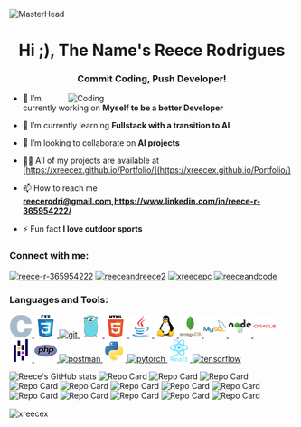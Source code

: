 ![MasterHead](https://as1.ftcdn.net/v2/jpg/08/24/73/28/1000_F_824732858_rlzizS0NVgYstHz1iBdf9xQhgIx2QOB3.jpg)

<h1 align="center">Hi ;), The Name's Reece Rodrigues</h1>
<h3 align="center">Commit Coding, Push Developer!</h3>
<img align="right" alt="Coding" width="400" src="https://user-images.githubusercontent.com/74038190/225813708-98b745f2-7d22-48cf-9150-083f1b00d6c9.gif">

- 🔭 I’m currently working on **Myself to be a better Developer**

- 🌱 I’m currently learning **Fullstack with a transition to AI**

- 👯 I’m looking to collaborate on **AI projects**

- 👨‍💻 All of my projects are available at [https://xreecex.github.io/Portfolio/](https://xreecex.github.io/Portfolio/)

- 📫 How to reach me **reecerodri@gmail.com,https://www.linkedin.com/in/reece-r-365954222/**

- ⚡ Fun fact **I love outdoor sports**

<h3 align="left">Connect with me:</h3>
<p align="left">
<a href="https://linkedin.com/in/reece-r-365954222" target="blank"><img align="center" src="https://raw.githubusercontent.com/rahuldkjain/github-profile-readme-generator/master/src/images/icons/Social/linked-in-alt.svg" alt="reece-r-365954222" height="30" width="40" /></a>
<a href="https://www.hackerrank.com/reeceandreece2" target="blank"><img align="center" src="https://raw.githubusercontent.com/rahuldkjain/github-profile-readme-generator/master/src/images/icons/Social/hackerrank.svg" alt="reeceandreece2" height="30" width="40" /></a>
<a href="https://www.leetcode.com/xreecepc" target="blank"><img align="center" src="https://raw.githubusercontent.com/rahuldkjain/github-profile-readme-generator/master/src/images/icons/Social/leet-code.svg" alt="xreecepc" height="30" width="40" /></a>
<a href="https://auth.geeksforgeeks.org/user/reeceandcode" target="blank"><img align="center" src="https://raw.githubusercontent.com/rahuldkjain/github-profile-readme-generator/master/src/images/icons/Social/geeks-for-geeks.svg" alt="reeceandcode" height="30" width="40" /></a>
</p>

<h3 align="left">Languages and Tools:</h3>
<p align="left"> <a href="https://www.cprogramming.com/" target="_blank" rel="noreferrer"> <img src="https://raw.githubusercontent.com/devicons/devicon/master/icons/c/c-original.svg" alt="c" width="40" height="40"/> </a> <a href="https://www.w3schools.com/css/" target="_blank" rel="noreferrer"> <img src="https://raw.githubusercontent.com/devicons/devicon/master/icons/css3/css3-original-wordmark.svg" alt="css3" width="40" height="40"/> </a> <a href="https://git-scm.com/" target="_blank" rel="noreferrer"> <img src="https://www.vectorlogo.zone/logos/git-scm/git-scm-icon.svg" alt="git" width="40" height="40"/> </a> <a href="https://golang.org" target="_blank" rel="noreferrer"> <img src="https://raw.githubusercontent.com/devicons/devicon/master/icons/go/go-original.svg" alt="go" width="40" height="40"/> </a> <a href="https://www.w3.org/html/" target="_blank" rel="noreferrer"> <img src="https://raw.githubusercontent.com/devicons/devicon/master/icons/html5/html5-original-wordmark.svg" alt="html5" width="40" height="40"/> </a> <a href="https://www.java.com" target="_blank" rel="noreferrer"> <img src="https://raw.githubusercontent.com/devicons/devicon/master/icons/java/java-original.svg" alt="java" width="40" height="40"/> </a> <a href="https://www.linux.org/" target="_blank" rel="noreferrer"> <img src="https://raw.githubusercontent.com/devicons/devicon/master/icons/linux/linux-original.svg" alt="linux" width="40" height="40"/> </a> <a href="https://www.mongodb.com/" target="_blank" rel="noreferrer"> <img src="https://raw.githubusercontent.com/devicons/devicon/master/icons/mongodb/mongodb-original-wordmark.svg" alt="mongodb" width="40" height="40"/> </a> <a href="https://www.mysql.com/" target="_blank" rel="noreferrer"> <img src="https://raw.githubusercontent.com/devicons/devicon/master/icons/mysql/mysql-original-wordmark.svg" alt="mysql" width="40" height="40"/> </a> <a href="https://nodejs.org" target="_blank" rel="noreferrer"> <img src="https://raw.githubusercontent.com/devicons/devicon/master/icons/nodejs/nodejs-original-wordmark.svg" alt="nodejs" width="40" height="40"/> </a> <a href="https://www.oracle.com/" target="_blank" rel="noreferrer"> <img src="https://raw.githubusercontent.com/devicons/devicon/master/icons/oracle/oracle-original.svg" alt="oracle" width="40" height="40"/> </a> <a href="https://pandas.pydata.org/" target="_blank" rel="noreferrer"> <img src="https://raw.githubusercontent.com/devicons/devicon/2ae2a900d2f041da66e950e4d48052658d850630/icons/pandas/pandas-original.svg" alt="pandas" width="40" height="40"/> </a> <a href="https://www.php.net" target="_blank" rel="noreferrer"> <img src="https://raw.githubusercontent.com/devicons/devicon/master/icons/php/php-original.svg" alt="php" width="40" height="40"/> </a> <a href="https://postman.com" target="_blank" rel="noreferrer"> <img src="https://www.vectorlogo.zone/logos/getpostman/getpostman-icon.svg" alt="postman" width="40" height="40"/> </a> <a href="https://www.python.org" target="_blank" rel="noreferrer"> <img src="https://raw.githubusercontent.com/devicons/devicon/master/icons/python/python-original.svg" alt="python" width="40" height="40"/> </a> <a href="https://pytorch.org/" target="_blank" rel="noreferrer"> <img src="https://www.vectorlogo.zone/logos/pytorch/pytorch-icon.svg" alt="pytorch" width="40" height="40"/> </a> <a href="https://reactjs.org/" target="_blank" rel="noreferrer"> <img src="https://raw.githubusercontent.com/devicons/devicon/master/icons/react/react-original-wordmark.svg" alt="react" width="40" height="40"/> </a> <a href="https://www.tensorflow.org" target="_blank" rel="noreferrer"> <img src="https://www.vectorlogo.zone/logos/tensorflow/tensorflow-icon.svg" alt="tensorflow" width="40" height="40"/> </a> </p>

![Reece's GitHub stats](https://github-readme-stats.vercel.app/api?username=XreeceX&theme=radical&show_icons=true)
![Repo Card](https://github-readme-stats.vercel.app/api/pin/?username=XreeceX&repo=AI-Content-Generator&theme=radical)
![Repo Card](https://github-readme-stats.vercel.app/api/pin/?username=XreeceX&repo=Amazon-Web-Scraper-Using-python&theme=radical)
![Repo Card](https://github-readme-stats.vercel.app/api/pin/?username=XreeceX&repo=Book-store-using-python&theme=radical)
![Repo Card](https://github-readme-stats.vercel.app/api/pin/?username=XreeceX&repo=catalog.interview&theme=radical)
![Repo Card](https://github-readme-stats.vercel.app/api/pin/?username=XreeceX&repo=Cgpa-Calculator&theme=radical)
![Repo Card](https://github-readme-stats.vercel.app/api/pin/?username=XreeceX&repo=Country-Tracker&theme=radical)
![Repo Card](https://github-readme-stats.vercel.app/api/pin/?username=XreeceX&repo=Expense-Checker&theme=radical)
![Repo Card](https://github-readme-stats.vercel.app/api/pin/?username=XreeceX&repo=Face-Detection-of-Masked-and-Unmasked-People&theme=radical)
![Repo Card](https://github-readme-stats.vercel.app/api/pin/?username=XreeceX&repo=Hangman-Game-python&theme=radical)
![Repo Card](https://github-readme-stats.vercel.app/api/pin/?username=XreeceX&repo=Portfolio&theme=radical)
![Repo Card](https://github-readme-stats.vercel.app/api/pin/?username=XreeceX&repo=Python-Notes-must-know-for-intermediate-and-advanced&theme=radical)
![Repo Card](https://github-readme-stats.vercel.app/api/pin/?username=XreeceX&repo=XreeceX&theme=radical)
![Repo Card](https://github-readme-stats.vercel.app/api/pin/?username=XreeceX&repo=Yt_video_downloader&theme=radical)
<p><img align="center" src="https://github-readme-streak-stats.herokuapp.com/?user=xreecex&theme=radical" alt="xreecex" /></p>

